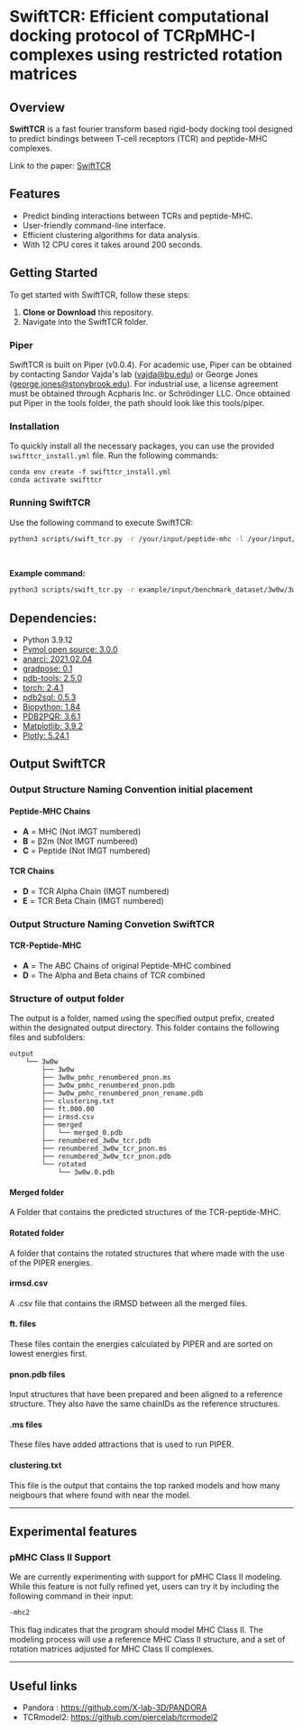 # SwiftTCR: Efficient computational docking protocol of TCRpMHC-I complexes using restricted rotation matrices

## Overview
**SwiftTCR** is a fast fourier transform based rigid-body docking tool designed to predict bindings between T-cell receptors (TCR) and peptide-MHC complexes.

Link to the paper: [SwiftTCR](https://www.biorxiv.org/content/10.1101/2024.05.27.596020v2.full)

## Features
- Predict binding interactions between TCRs and peptide-MHC.
- User-friendly command-line interface.
- Efficient clustering algorithms for data analysis.
- With 12 CPU cores it takes around 200 seconds.

## Getting Started

To get started with SwiftTCR, follow these steps:

1. **Clone or Download** this repository.
2. Navigate into the SwiftTCR folder.

### Piper

SwiftTCR is built on Piper (v0.0.4). For academic use, Piper can be obtained by contacting Sandor Vajda's lab (vajda@bu.edu) or George Jones (george.jones@stonybrook.edu). For industrial use, a license agreement must be obtained through Acpharis Inc. or Schrödinger LLC.
Once obtained put Piper in the tools folder, the path should look like this tools/piper.

### Installation

To quickly install all the necessary packages, you can use the provided `swifttcr_install.yml` file. Run the following commands:

```
conda env create -f swifttcr_install.yml
conda activate swifttcr 
```

### Running SwiftTCR
Use the following command to execute SwiftTCR:

```bash
python3 scripts/swift_tcr.py -r /your/input/peptide-mhc -l /your/input/tcr -o output_directory -op output_prefix -c number_of_cores -t clustering_threshold (default=3) -m amount_of_models_generated
```
<br />

**Example command:**
```bash
python3 scripts/swift_tcr.py -r example/input/benchmark_dataset/3w0w/3w0w_pmhc_renumbered.pdb -l example/input/benchmark_dataset/3w0w/3w0w_tcr.pdb -o example/output/ -op first_test -c 6 -t 3 -m 100
```

## Dependencies:
* Python 3.9.12
* [Pymol open source: 3.0.0](https://github.com/schrodinger/pymol-open-source)
* [anarci: 2021.02.04](https://github.com/oxpig/ANARCI) 
* [gradpose: 0.1](https://github.com/X-lab-3D/GradPose)
* [pdb-tools: 2.5.0](http://www.bonvinlab.org/pdb-tools/)
* [torch: 2.4.1](https://pytorch.org/)
* [pdb2sql: 0.5.3](https://github.com/DeepRank/pdb2sql)
* [Biopython: 1.84](https://biopython.org/)
* [PDB2PQR: 3.6.1](https://github.com/Electrostatics/pdb2pqr)
* [Matplotlib: 3.9.2](https://matplotlib.org/)
* [Plotly: 5.24.1](https://plotly.com/)

## Output SwiftTCR

### Output Structure Naming Convention initial placement

#### Peptide-MHC Chains
- **A** = MHC (Not IMGT numbered)
- **B** = β2m (Not IMGT numbered)
- **C** = Peptide (Not IMGT numbered)

#### TCR Chains
- **D** = TCR Alpha Chain (IMGT numbered)
- **E** = TCR Beta Chain (IMGT numbered)

### Output Structure Naming Convetion SwiftTCR

#### TCR-Peptide-MHC
- **A** = The ABC Chains of original Peptide-MHC combined
- **D** = The Alpha and Beta chains of TCR combined

### Structure of output folder
The output is a folder, named using the specified output prefix, created within the designated output directory. This folder contains the following files and subfolders:
```
output
    └── 3w0w
        ├── 3w0w
        ├── 3w0w_pmhc_renumbered_pnon.ms
        ├── 3w0w_pmhc_renumbered_pnon.pdb
        ├── 3w0w_pmhc_renumbered_pnon_rename.pdb
        ├── clustering.txt
        ├── ft.000.00
        ├── irmsd.csv
        ├── merged
        │   └── merged_0.pdb
        ├── renumbered_3w0w_tcr.pdb
        ├── renumbered_3w0w_tcr_pnon.ms
        ├── renumbered_3w0w_tcr_pnon.pdb
        └── rotated
            └── 3w0w.0.pdb
```

#### Merged folder
A Folder that contains the predicted structures of the TCR-peptide-MHC.

#### Rotated folder
A folder that contains the rotated structures that where made with the use of the PIPER energies.

#### irmsd.csv
A .csv file that contains the iRMSD between all the merged files.

#### ft. files
These files contain the energies calculated by PIPER and are sorted on lowest energies first.

#### pnon.pdb files
Input structures that have been prepared and been aligned to a reference structure. They also have the same chainIDs as the reference structures.

#### .ms files
These files have added attractions that is used to run PIPER.

#### clustering.txt
This file is the output that contains the top ranked models and how many neigbours that where found with near the model.

----

## Experimental features

### pMHC Class II Support
We are currently experimenting with support for pMHC Class II modeling. While this feature is not fully refined yet, users can try it by including the following command in their input:

```bash
-mhc2
```
This flag indicates that the program should model MHC Class II. The modeling process will use a reference MHC Class II structure, and a set of rotation matrices adjusted for MHC Class II complexes.

----

## Useful links

* Pandora : https://github.com/X-lab-3D/PANDORA
* TCRmodel2: https://github.com/piercelab/tcrmodel2
